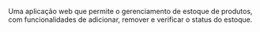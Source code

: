 Uma aplicação web que permite o gerenciamento de estoque de produtos, com funcionalidades de adicionar, remover e verificar o status do estoque.
